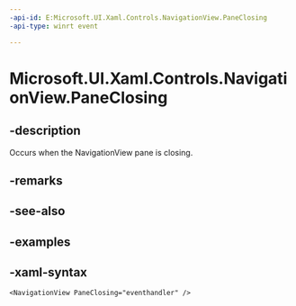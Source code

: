 ```yaml
---
-api-id: E:Microsoft.UI.Xaml.Controls.NavigationView.PaneClosing
-api-type: winrt event

---
```

<!-- Event syntax.
public event TypedEventHandler PaneClosing<NavigationView, NavigationViewPaneClosingEventArgs>
-->

# Microsoft.UI.Xaml.Controls.NavigationView.PaneClosing


## -description

Occurs when the NavigationView pane is closing.


## -remarks


## -see-also


## -examples


## -xaml-syntax

```xaml
<NavigationView PaneClosing="eventhandler" />
```


